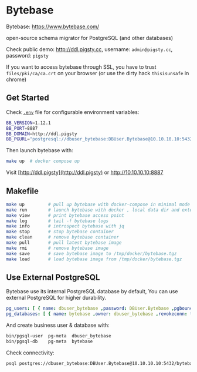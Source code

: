 # Bytebase

Bytebase: https://www.bytebase.com/

open-source schema migrator for PostgreSQL (and other databases)

Check public demo: http://ddl.pigsty.cc, username: `admin@pigsty.cc`, password: `pigsty`

If you want to access bytebase through SSL, you have to trust `files/pki/ca/ca.crt` on your browser (or use the dirty
hack `thisisunsafe` in chrome)

## Get Started

Check [`.env`](.env) file for configurable environment variables:

```bash
BB_VERSION=1.12.1
BB_PORT=8887
BB_DOMAIN=http://ddl.pigsty
BB_PGURL="postgresql://dbuser_bytebase:DBUser.Bytebase@10.10.10.10:5432/bytebase?sslmode=prefer"
```

Then launch bytebase with:

```bash
make up  # docker compose up
```

Visit [http://ddl.pigsty](http://ddl.pigsty) or http://10.10.10.10:8887

## Makefile

```bash
make up         # pull up bytebase with docker-compose in minimal mode
make run        # launch bytebase with docker , local data dir and external PostgreSQL
make view       # print bytebase access point
make log        # tail -f bytebase logs
make info       # introspect bytebase with jq
make stop       # stop bytebase container
make clean      # remove bytebase container
make pull       # pull latest bytebase image
make rmi        # remove bytebase image
make save       # save bytebase image to /tmp/docker/bytebase.tgz
make load       # load bytebase image from /tmp/docker/bytebase.tgz
```

## Use External PostgreSQL

Bytebase use its internal PostgreSQL database by default, You can use external PostgreSQL for higher durability.

```yaml
pg_users: [ { name: dbuser_bytebase ,password: DBUser.Bytebase ,pgbouncer: true ,roles: [ dbrole_admin ]    ,comment: admin user for bytebase database } ]
pg_databases: [ { name: bytebase ,owner: dbuser_bytebase ,revokeconn: true ,comment: bytebase primary database } ]
```

And create business user & database with:

```bash
bin/pgsql-user  pg-meta  dbuser_bytebase
bin/pgsql-db    pg-meta  bytebase
```

Check connectivity:

```bash
psql postgres://dbuser_bytebase:DBUser.Bytebase@10.10.10.10:5432/bytebase
```